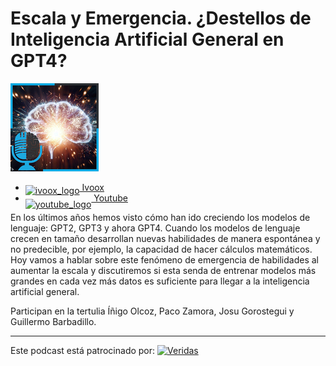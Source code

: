# Escala y Emergencia. ¿Destellos de Inteligencia Artificial General en GPT4?

![](res/2024-07-16-08-19-06.png)

- [<img src="https://i0.wp.com/parqueeste.org/wp-content/uploads/2020/07/ivoox-icon.png?fit=256%2C256&ssl=1" alt="ivoox_logo" width="32" style="position: relative; top: 5px;"> Ivoox](https://go.ivoox.com/rf/106762940)
- [<img src="https://cdn.icon-icons.com/icons2/195/PNG/256/YouTube_23392.png" alt="youtube_logo" width="32" style="position: relative; top: 10px;"> Youtube](https://youtu.be/K2-taz-7ZKM?si=0UgvvVE2ZDQMfHDE)

En los últimos años hemos visto cómo han ido creciendo los modelos de lenguaje: GPT2, GPT3 y ahora GPT4. Cuando los modelos de lenguaje crecen en tamaño desarrollan nuevas habilidades de manera espontánea y no predecible, por ejemplo, la capacidad de hacer cálculos matemáticos. Hoy vamos a hablar sobre este fenómeno de emergencia de habilidades al aumentar la escala y discutiremos si esta senda de entrenar modelos más grandes en cada vez más datos es suficiente para llegar a la inteligencia artificial general.

Participan en la tertulia Íñigo Olcoz, Paco Zamora, Josu Gorostegui y Guillermo Barbadillo.

---

Este podcast está patrocinado por:  [<img src="https://veridas.com/wp-content/uploads/2021/08/VERIDAS-logo-azul-coral-rgb-592x131-1.png.webp" alt="Veridas" width="64" style="position: relative; top: 0px;">](https://veridas.com/)
